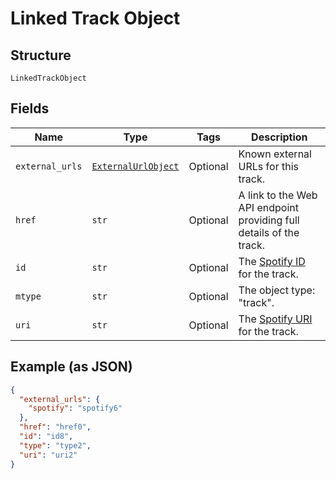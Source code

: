 
# Linked Track Object

## Structure

`LinkedTrackObject`

## Fields

| Name | Type | Tags | Description |
|  --- | --- | --- | --- |
| `external_urls` | [`ExternalUrlObject`](../../doc/models/external-url-object.md) | Optional | Known external URLs for this track. |
| `href` | `str` | Optional | A link to the Web API endpoint providing full details of the track. |
| `id` | `str` | Optional | The [Spotify ID](/documentation/web-api/concepts/spotify-uris-ids) for the track. |
| `mtype` | `str` | Optional | The object type: "track". |
| `uri` | `str` | Optional | The [Spotify URI](/documentation/web-api/concepts/spotify-uris-ids) for the track. |

## Example (as JSON)

```json
{
  "external_urls": {
    "spotify": "spotify6"
  },
  "href": "href0",
  "id": "id8",
  "type": "type2",
  "uri": "uri2"
}
```

